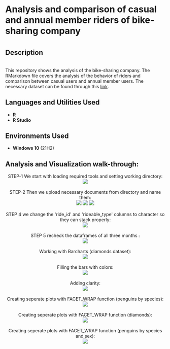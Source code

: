 <h1>Analysis and comparison of casual and annual member riders of bike-sharing company<h1>

<h2>Description</h2>
<br /> This repository shows the analysis of the bike-sharing company. The RMarkdown file covers the analysis of the behavior of riders and comparison between casual users and annual member users. The necessary dataset can be found through this <a href="https://divvy-tripdata.s3.amazonaws.com/index.html">link</a>. 
<br />

<h2>Languages and Utilities Used</h2>

- <b>R </b> 
- <b>R Studio</b>

<h2>Environments Used </h2>

- <b>Windows 10</b> (21H2)

<h2>Analysis and Visualization walk-through:</h2>

<p align="center">
STEP-1 We start with loading required tools and setting working directory: <br/>
<img src="https://github.com/miracle99shoh/portfolio/blob/main/diamonds_penguins%20data%20viz1.png"/>
<br />
<br />
STEP-2 Then we upload necessary documents from directory and name them:  <br/>
<img src="https://github.com/miracle99shoh/portfolio/blob/main/diamonds_penguins%20data%20viz2.png"/>
<img src="https://github.com/miracle99shoh/portfolio/blob/main/diamonds_penguins%20data%20viz3.png"/>
<img src="https://github.com/miracle99shoh/portfolio/blob/main/diamonds_penguins%20data%20viz3.png"/>
<br />
<br />
STEP 4 we change the 'ride_id' and 'rideable_type' columns to character so they can stack properly: <br/>
<img src="https://github.com/miracle99shoh/portfolio/blob/main/diamonds_penguins%20data%20viz3.png"/>
<br />
<br />
STEP 5 recheck the dataframes of all three months :  <br/>
<img src="https://github.com/miracle99shoh/portfolio/blob/main/diamonds_penguins%20data%20viz4.png"/>
<br />
<br />
Working with Barcharts (diamonds dataset):  <br/>
<img src="https://github.com/miracle99shoh/portfolio/blob/main/diamonds_penguins%20data%20viz5.png"/>
<br />
<br />
Filling the bars with colors:  <br/>
<img src="https://github.com/miracle99shoh/portfolio/blob/main/diamonds_penguins%20data%20viz6.png"/>
<br />
<br />
Adding clarity:  <br/>
<img src="https://github.com/miracle99shoh/portfolio/blob/main/diamonds_penguins%20data%20viz7.png"/>
<br />
<br />
Creating seperate plots with FACET_WRAP function (penguins by species):  <br/>
<img src="https://github.com/miracle99shoh/portfolio/blob/main/diamonds_penguins%20data%20viz8.png"/>
<br />
<br />
Creating seperate plots with FACET_WRAP function (diamonds):  <br/>
<img src="https://github.com/miracle99shoh/portfolio/blob/main/diamonds_penguins%20data%20viz9.png"/>
<br />

<br />
Creating seperate plots with FACET_WRAP function (penguins by species and sex):  <br/>
<img src="https://github.com/miracle99shoh/portfolio/blob/main/diamonds_penguins%20data%20viz10.png"/>
</p>

<!--
 ```diff
- text in red
+ text in green
! text in orange
# text in gray
@@ text in purple (and bold)@@
```
--!>
